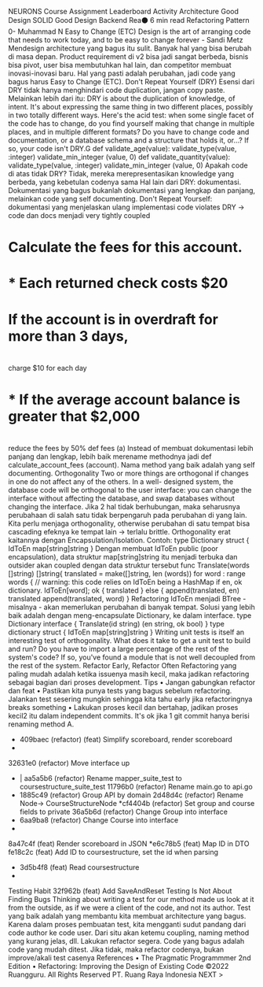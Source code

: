 
NEURONS Course Assignment Leaderboard Activity
Architecture
Good Design
SOLID
Good Design
Backend Rea⚫ 6 min read
Refactoring Pattern
0-
Muhammad N
Easy to Change (ETC)
Design is the art of arranging code that needs to work today, and to be easy to change forever - Sandi Metz
Mendesign architecture yang bagus itu sulit. Banyak hal yang bisa berubah di masa depan. Product requirement di v2 bisa jadi sangat berbeda, bisnis bisa pivot, user bisa membutuhkan hal lain, dan competitor membuat inovasi-inovasi baru. Hal yang pasti adalah perubahan, jadi code yang bagus harus Easy to Change (ETC).
Don't Repeat Yourself (DRY)
Esensi dari DRY tidak hanya menghindari code duplication, jangan copy paste. Melainkan lebih dari itu:
DRY is about the duplication of knowledge, of intent. It's about expressing the same thing in two different places, possibly in two totally different ways. Here's the acid test: when some single facet of the code has to change, do you find yourself making that change in multiple places, and in multiple different formats? Do you have to change code and documentation, or a database schema and a structure that holds it, or...? If so, your code isn't DRY.G
def validate_age(value):
validate_type(value, :integer) validate_min_integer (value, 0)
def validate_quantity(value):
validate_type(value, :integer) validate_min_integer (value, 0)
Apakah code di atas tidak DRY? Tidak, mereka merepresentasikan knowledge yang berbeda, yang kebetulan codenya sama
Hal lain dari DRY: dokumentasi. Dokumentasi yang bagus bukanlah dokumentasi yang lengkap dan panjang, melainkan code yang self documenting. Don't Repeat Yourself: dokumentasi yang menjelaskan ulang implementasi code violates DRY -> code dan docs menjadi very tightly coupled
# Calculate the fees for this account.
# * Each returned check costs $20
# If the account is in overdraft for more than 3 days,
#
charge $10 for each day
# * If the average account balance is greater that $2,000
#
reduce the fees by 50%
def fees (a)
Instead of membuat dokumentasi lebih panjang dan lengkap, lebih baik merename methodnya jadi def calculate_account_fees (account). Nama method yang baik adalah yang self documenting.
Orthogonality
Two or more things are orthogonal if changes in one do not affect any of the others. In a well- designed system, the database code will be orthogonal to the user interface: you can change the interface without affecting the database, and swap databases without changing the interface.
Jika 2 hal tidak berhubungan, maka seharusnya perubahaan di salah satu tidak berpengaruh pada perubahan di yang lain. Kita perlu menjaga orthogonality, otherwise perubahan di satu tempat bisa cascading efeknya ke tempat lain -> terlalu brittle.
Orthogonality erat kaitannya dengan Encapsulation/Isolation. Contoh:
type Dictionary struct {
IdToEn map[string]string
}
Dengan membuat IdToEn public (poor encapsulation), data struktur map[string]string itu menjadi terbuka dan outsider akan coupled dengan data struktur tersebut
func Translate(words []string) []string{
translated = make([]string, len (words))
for word : range words {
// warning: this code relies on IdToEn being a HashMap
if en, ok dictionary. IdToEn[word]; ok {
translated
} else {
append(translated, en)
translated append(translated, word)
}
Refactoring IdToEn menjadi BTree - misalnya - akan memerlukan perubahan di banyak tempat. Solusi
yang lebih baik adalah dengan meng-encapsulate Dictionary, ke dalam interface.
type Dictionary interface {
Translate(id string) (en string, ok bool)
}
type dictionary struct {
IdToEn map[string]string
}
Writing unit tests is itself an interesting test of orthogonality. What does it take to get a unit test to build and run? Do you have to import a large percentage of the rest of the system's code? If so, you've found a module that is not well decoupled from the rest of the system.
Refactor Early, Refactor Often
Refactoring yang paling mudah adalah ketika issuenya masih kecil, maka jadikan refactoring sebagai bagian dari proses development.
Tips
• Jangan gabungkan refactor dan feat
• Pastikan kita punya tests yang bagus sebelum refactoring. Jalankan test sesering mungkin sehingga kita tahu early jika refactoringnya breaks something
• Lakukan proses kecil dan bertahap, jadikan proses kecil2 itu dalam independent commits. It's ok jika 1
git commit hanya berisi renaming method A.
* 409baec (refactor) (feat) Simplify scoreboard, render scoreboard
*
32631e0 (refactor) Move interface up
* | aa5a5b6 (refactor) Rename mapper_suite_test to coursestructure_suite_test
11796b0 (refactor) Rename main.go to api.go
* 1885c49 (refactor) Group API by domain
2d48d4c (refactor) Rename Node-> CourseStructureNode
*cf4404b (refactor) Set group and course fields to private
36a5b6d (refactor) Change Group into interface
* 6aa9ba8 (refactor) Change Course into interface
*
8a47c4f (feat) Render scoreboard in JSON
*e6c78b5 (feat) Map ID in DTO
fe18c2c (feat) Add ID to coursestructure, set the id when parsing
* 3d5b4f8 (feat) Read coursestructure
*
Testing Habit
32f962b (feat) Add SaveAndReset
Testing Is Not About Finding Bugs Thinking about writing a test for our method made us look at it from the outside, as if we were a client of the code, and not its author.
Test yang baik adalah yang membantu kita membuat architecture yang bagus. Karena dalam proses pembuatan test, kita mengganti sudut pandang dari code author ke code user. Dari situ akan ketemu coupling, naming method yang kurang jelas, dll. Lakukan refactor segera.
Code yang bagus adalah code yang mudah ditest. Jika tidak, maka refactor codenya, bukan improve/akali test casenya
References
• The Pragmatic Programmmer 2nd Edition
• Refactoring: Improving the Design of Existing Code
©2022 Ruangguru. All Rights Reserved PT. Ruang Raya Indonesia
NEXT >